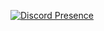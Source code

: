 [![Discord Presence](https://lanyard.cnrad.dev/api/1039012571451228160)](https://discord.com/users/1039012571451228160)
